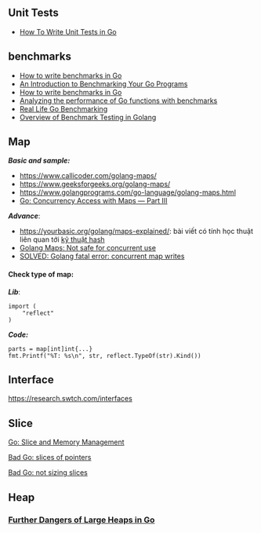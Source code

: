 ## Unit Tests

- [How To Write Unit Tests in Go](https://www.digitalocean.com/community/tutorials/how-to-write-unit-tests-in-go-using-go-test-and-the-testing-package)


## benchmarks

- [How to write benchmarks in Go](https://dave.cheney.net/2013/06/30/how-to-write-benchmarks-in-go)
- [An Introduction to Benchmarking Your Go Programs](https://tutorialedge.net/golang/benchmarking-your-go-programs/)
- [How to write benchmarks in Go](https://progolang.com/how-to-write-benchmarks-in-go/)
- [Analyzing the performance of Go functions with benchmarks](https://medium.com/justforfunc/analyzing-the-performance-of-go-functions-with-benchmarks-60b8162e61c6)
- [Real Life Go Benchmarking](https://www.cloudbees.com/blog/real-life-go-benchmarking/)
- [Overview of Benchmark Testing in Golang](https://www.geeksforgeeks.org/overview-of-benchmark-testing-in-golang/)

## Map

***Basic and sample:***

- https://www.callicoder.com/golang-maps/
- https://www.geeksforgeeks.org/golang-maps/
- https://www.golangprograms.com/go-language/golang-maps.html
- [Go: Concurrency Access with Maps — Part III](https://medium.com/a-journey-with-go/go-concurrency-access-with-maps-part-iii-8c0a0e4eb27e)

***Advance***:
- https://yourbasic.org/golang/maps-explained/: bài viết có tính học thuật liên quan tới [kỹ thuật hash](https://yourbasic.org/algorithms/hash-tables-explained/)
- [Golang Maps: Not safe for concurrent use](https://golangbyexample.com/go-maps-concurrency/)
- [SOLVED: Golang fatal error: concurrent map writes](https://ashish.one/blogs/fatal-error-concurrent-map-writes/)

#### Check type of map:
***Lib***:
```
import (
	"reflect"
)
```

***Code:***

```
parts = map[int]int{...}
fmt.Printf("%T: %s\n", str, reflect.TypeOf(str).Kind())
```

## Interface
https://research.swtch.com/interfaces


## Slice

[Go: Slice and Memory Management](https://medium.com/a-journey-with-go/go-slice-and-memory-management-670498bb52be)

[Bad Go: slices of pointers](https://medium.com/@philpearl/bad-go-slices-of-pointers-ed3c06b8bb41)

[Bad Go: not sizing slices](https://medium.com/swlh/bad-go-not-sizing-slices-aed1b01cff83)

## Heap

### [Further Dangers of Large Heaps in Go](https://syslog.ravelin.com/further-dangers-of-large-heaps-in-go-7a267b57d487)

